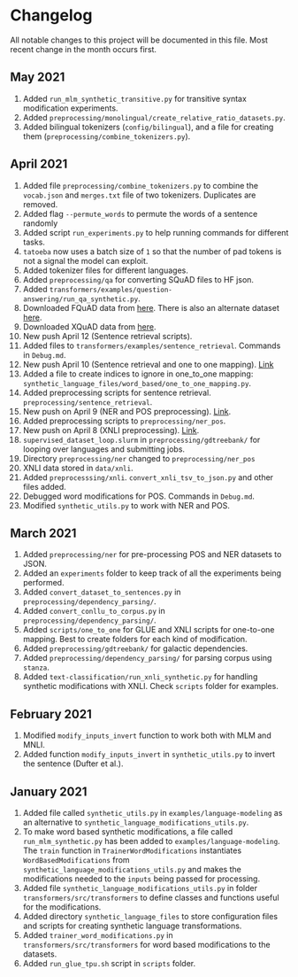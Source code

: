 # Changelog
All notable changes to this project will be documented in this file. Most recent change in the month occurs first.

## May 2021
1. Added `run_mlm_synthetic_transitive.py` for transitive syntax modification experiments.
1. Added `preprocessing/monolingual/create_relative_ratio_datasets.py`.
1. Added bilingual tokenizers (`config/bilingual`), and a file for creating them (`preprocessing/combine_tokenizers.py`).

## April 2021
1. Added file `preprocessing/combine_tokenizers.py` to combine the `vocab.json` and `merges.txt` file of two tokenizers. Duplicates are removed.
1. Added flag `--permute_words` to permute the words of a sentence randomly
1. Added script `run_experiments.py` to help running commands for different tasks.
1. `tatoeba` now uses a batch size of `1` so that the number of pad tokens is not a signal the model can exploit.
1. Added tokenizer files for different languages.
1. Added `preprocessing/qa` for converting SQuAD files to HF json.
1. Added `transformers/examples/question-answering/run_qa_synthetic.py`.
1. Downloaded FQuAD data from [here](https://fquad.illuin.tech). There is also an alternate dataset [here](https://github.com/Alikabbadj/French-SQuAD).
1. Downloaded XQuAD data from [here](https://github.com/deepmind/xquad).
1. New push April 12 (Sentence retrieval scripts).
1. Added files to `transformers/examples/sentence_retrieval`. Commands in `Debug.md`.
1. New push April 10 (Sentence retrieval and one to one mapping). [Link](https://github.com/ameet-1997/Multilingual/commit/4ecdb1e66981ecb6390afb344a72ed1995978843)
1. Added a  file to create indices to ignore in one_to_one mapping: `synthetic_language_files/word_based/one_to_one_mapping.py`.
1. Added preprocessing scripts for sentence retrieval. `preprocessing/sentence_retrieval`.
1. New push on April 9 (NER and POS preprocessing). [Link](https://github.com/ameet-1997/Multilingual/commit/9456acdb4cc4ef46d634a883e5ba94cf1fb1cded).
1. Added preprocessing scripts to `preprocessing/ner_pos`.
1. New push on April 8 (XNLI preprocessing). [Link](https://github.com/ameet-1997/Multilingual/commit/649d916b99e0cbcda3fa8e14c390fcc15af954a4).
1. `supervised_dataset_loop.slurm` in `preprocessing/gdtreebank/` for looping over languages and submitting jobs.
1. Directory `preprocessing/ner` changed to `preprocessing/ner_pos`
1. XNLI data stored in `data/xnli`.
1. Added `preprocesssing/xnli`. `convert_xnli_tsv_to_json.py` and other files added. 
1. Debugged word modifications for POS. Commands in `Debug.md`.
1. Modified `synthetic_utils.py` to work with NER and POS.

## March 2021
1. Added `preprocessing/ner` for pre-processing POS and NER datasets to JSON.
1. Added an `experiments` folder to keep track of all the experiments being performed.
1. Added `convert_dataset_to_sentences.py` in `preprocessing/dependency_parsing/`.
1. Added `convert_conllu_to_corpus.py` in `preprocessing/dependency_parsing/`.
1. Added `scripts/one_to_one` for GLUE and XNLI scripts for one-to-one mapping. Best to create folders for each kind of modification.
1. Added `preprocessing/gdtreebank/` for galactic dependencies.
1. Added `preprocessing/dependency_parsing/` for parsing corpus using `stanza`.
1. Added `text-classification/run_xnli_synthetic.py` for handling synthetic modifications with XNLI. Check `scripts` folder for examples.

## February 2021
1. Modified `modify_inputs_invert` function to work both with MLM and MNLI.
1. Added function `modify_inputs_invert` in `synthetic_utils.py` to invert the sentence (Dufter et al.).

## January 2021
1. Added file called `synthetic_utils.py` in `examples/language-modeling` as an alternative to `synthetic_language_modifications_utils.py`.
1. To make word based synthetic modifications, a file called `run_mlm_synthetic.py` has been added to `examples/language-modeling`. The `train` function in `TrainerWordModifications` instantiates `WordBasedModifications` from `synthetic_language_modifications_utils.py` and makes the modifications needed to the `inputs` being passed for processing.
1. Added file `synthetic_language_modifications_utils.py` in folder `transformers/src/transformers` to define classes and functions useful for the modifications.
1. Added directory `synthetic_language_files` to store configuration files and scripts for creating synthetic language transformations.
1. Added `trainer_word_modifications.py` in `transformers/src/transformers` for word based modifications to the datasets.
1. Added `run_glue_tpu.sh` script in `scripts` folder.